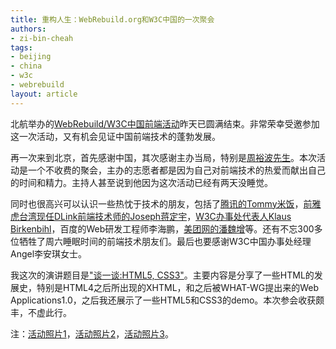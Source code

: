 ```yaml
---
title: 重构人生：WebRebuild.org和W3C中国的一次聚会
authors:
- zi-bin-cheah
tags:
- beijing
- china
- w3c
- webrebuild
layout: article
---
```

<p>
北航举办的<a href="http://webrebuild.org/y/beijing/2/">WebRebuild/W3C中国前端活动</a>昨天已圆满结束。非常荣幸受邀参加这一次活动，又有机会见证中国前端技术的蓬勃发展。
</p>
<p>
再一次来到北京，首先感谢中国，其次感谢主办当局，特别是<a href="http://www.webchina110.cn/">周裕波先生</a>。本次活动是一个不收费的聚会，主办的志愿者都是因为自己对前端技术的热爱而献出自己的时间和精力。主持人甚至说到他因为这次活动已经有两天没睡觉。
</p>
<p>
同时也很高兴可以认识一些热忱于技术的朋友，包括了<a href="http://www.tommyfan.com/">腾讯的Tommy米饭</a>，<a href="http://josephj.com/">前雅虎台湾现任DLink前端技术师的Joseph蒋定宇</a>，<a href="http://www.w3.org/People/Klaus/">W3C办事处代表人Klaus Birkenbihl</a>，百度的Web研发工程师李海鹏，<a href="http://panweizeng.com/">美团网的潘魏增</a>等。还有不忘300多位牺牲了周六睡眠时间的前端技术朋友们。最后也要感谢W3C中国办事处经理Angel李安琪女士。
</p>
<p>
我这次的演讲题目是<a href="http://www.slideshare.net/zibin/zibin-webrebuild-beijing">&quot;谈一谈:HTML5, CSS3&quot;</a>。主要内容是分享了一些HTML的发展史，特别是HTML4之后所出现的XHTML，和之后被WHAT-WG提出来的Web Applications1.0，之后我还展示了一些HTML5和CSS3的demo。本次参会收获颇丰，不虚此行。
</p>
注：<a href="http://www.douban.com/event/album/28163457/?start=0">活动照片1</a>，<a href="http://bbs.blueidea.com/thread-2992075-1-1.html">活动照片2</a>，<a href="http://www.douban.com/photos/album/30539339/">活动照片3</a>。
